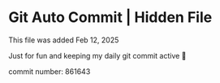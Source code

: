 # Git Auto Commit | Hidden File

This file was added Feb 12, 2025

Just for fun and keeping my daily git commit active 🤪

commit number: 861643
